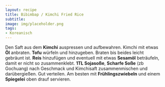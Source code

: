 ```yaml
---
layout: recipe
title: Bibimbap / Kimchi Fried Rice
subtitle:
image: img/placeholder.png
tags:
- Koreanisch
---
```


Den Saft aus dem
**Kimchi** auspressen und aufbewahren. Kimchi mit etwas
**Öl** anbraten.
**Tofu** würfeln und hinzugeben. Braten bis beides leicht gebräunt ist.
**Reis** hinzufügen und eventuell mit etwas
**Sesamöl** beträufeln, damit er nicht so zusammenklebt.
**1TL Sojasoße**,
**Scharfe Soße** (zb Gochuang) nach Geschmack und Kimchisaft zusammenmischen und darübergießen. Gut verteilen. Am besten mit 
**Frühlingszwiebeln** und einem
**Spiegelei** oben drauf servieren.